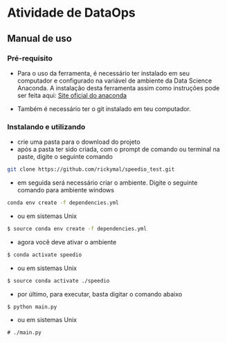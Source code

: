 # Atividade de DataOps

## Manual de uso

### Pré-requisito
- Para o uso da ferramenta, é necessário ter instalado em seu computador e configurado na variável de ambiente da Data Science Anaconda.
A instalação desta ferramenta assim como instruções pode ser feita aqui: [Site oficial do anaconda](https://www.anaconda.com/)

- Também é necessário ter o git instalado em teu computador.


### Instalando e utilizando

- crie uma pasta para o download do projeto
- após a pasta ter sido criada, com o prompt de comando ou terminal na paste, digite o seguinte comando
```bash
git clone https://github.com/rickymal/speedio_test.git
```

- em seguida será necessário criar o ambiente. Digite o seguinte comando para ambiente windows 

```bash
conda env create -f dependencies.yml
```

- ou em sistemas Unix
```bash
$ source conda env create -f dependencies.yml
```

- agora você deve ativar o ambiente
```bash
$ conda activate speedio
```

- ou em sistemas Unix
```bash
$ source conda activate ./speedio
```

- por último, para executar, basta digitar o comando abaixo
```bash
$ python main.py
```

- ou em sistemas Unix
```
# ./main.py
```

